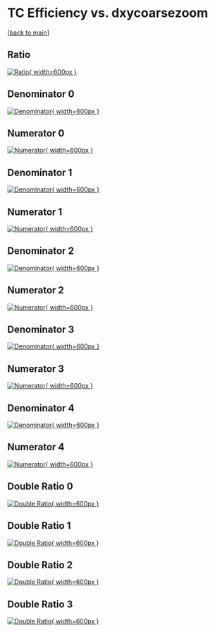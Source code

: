 # TC Efficiency vs. dxycoarsezoom

[[back to main](./)]



## Ratio

[![Ratio](../mtv/var/TC_loweta_321_-1_eff_dxycoarsezoom.png){ width=600px }](../mtv/var/TC_loweta_321_-1_eff_dxycoarsezoom.pdf)

## Denominator 0

[![Denominator](../mtv/den/TC_loweta_321_-1_eff_dxycoarsezoom_den0.png){ width=600px }](../mtv/den/TC_loweta_321_-1_eff_dxycoarsezoom_den0.pdf)

## Numerator 0

[![Numerator](../mtv/num/TC_loweta_321_-1_eff_dxycoarsezoom_num0.png){ width=600px }](../mtv/num/TC_loweta_321_-1_eff_dxycoarsezoom_num0.pdf)

## Denominator 1

[![Denominator](../mtv/den/TC_loweta_321_-1_eff_dxycoarsezoom_den1.png){ width=600px }](../mtv/den/TC_loweta_321_-1_eff_dxycoarsezoom_den1.pdf)

## Numerator 1

[![Numerator](../mtv/num/TC_loweta_321_-1_eff_dxycoarsezoom_num1.png){ width=600px }](../mtv/num/TC_loweta_321_-1_eff_dxycoarsezoom_num1.pdf)

## Denominator 2

[![Denominator](../mtv/den/TC_loweta_321_-1_eff_dxycoarsezoom_den2.png){ width=600px }](../mtv/den/TC_loweta_321_-1_eff_dxycoarsezoom_den2.pdf)

## Numerator 2

[![Numerator](../mtv/num/TC_loweta_321_-1_eff_dxycoarsezoom_num2.png){ width=600px }](../mtv/num/TC_loweta_321_-1_eff_dxycoarsezoom_num2.pdf)

## Denominator 3

[![Denominator](../mtv/den/TC_loweta_321_-1_eff_dxycoarsezoom_den3.png){ width=600px }](../mtv/den/TC_loweta_321_-1_eff_dxycoarsezoom_den3.pdf)

## Numerator 3

[![Numerator](../mtv/num/TC_loweta_321_-1_eff_dxycoarsezoom_num3.png){ width=600px }](../mtv/num/TC_loweta_321_-1_eff_dxycoarsezoom_num3.pdf)

## Denominator 4

[![Denominator](../mtv/den/TC_loweta_321_-1_eff_dxycoarsezoom_den4.png){ width=600px }](../mtv/den/TC_loweta_321_-1_eff_dxycoarsezoom_den4.pdf)

## Numerator 4

[![Numerator](../mtv/num/TC_loweta_321_-1_eff_dxycoarsezoom_num4.png){ width=600px }](../mtv/num/TC_loweta_321_-1_eff_dxycoarsezoom_num4.pdf)

## Double Ratio 0

[![Double Ratio](../mtv/ratio/TC_loweta_321_-1_eff_dxycoarsezoom_ratio0.png){ width=600px }](../mtv/ratio/TC_loweta_321_-1_eff_dxycoarsezoom_ratio0.pdf)

## Double Ratio 1

[![Double Ratio](../mtv/ratio/TC_loweta_321_-1_eff_dxycoarsezoom_ratio1.png){ width=600px }](../mtv/ratio/TC_loweta_321_-1_eff_dxycoarsezoom_ratio1.pdf)

## Double Ratio 2

[![Double Ratio](../mtv/ratio/TC_loweta_321_-1_eff_dxycoarsezoom_ratio2.png){ width=600px }](../mtv/ratio/TC_loweta_321_-1_eff_dxycoarsezoom_ratio2.pdf)

## Double Ratio 3

[![Double Ratio](../mtv/ratio/TC_loweta_321_-1_eff_dxycoarsezoom_ratio3.png){ width=600px }](../mtv/ratio/TC_loweta_321_-1_eff_dxycoarsezoom_ratio3.pdf)

